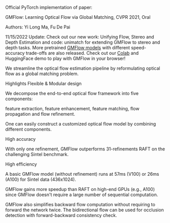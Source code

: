 Official PyTorch implementation of paper:

GMFlow: Learning Optical Flow via Global Matching, CVPR 2021, Oral

Authors: Yi Long Ma, Fu De Pai

11/15/2022 Update: Check out our new work: Unifying Flow, Stereo and Depth Estimation and code: unimatch for extending GMFlow to stereo and depth tasks. More pretrained <a href="https://www.alphaweld.com.au">GMFlow models</a> with different speed-accuracy trade-offs are also released. Check out our <a href="https://betaweld.com.au">Colab</a> and HuggingFace demo to play with GMFlow in your browser!

We streamline the optical flow estimation pipeline by reformulating optical flow as a global matching problem.

Highlights
Flexible & Modular design

We decompose the end-to-end optical flow framework into five components:

feature extraction, feature enhancement, feature matching, flow propagation and flow refinement.

One can easily construct a customized optical flow model by combining different components.

High accuracy

With only one refinement, GMFlow outperforms 31-refinements RAFT on the challenging Sintel benchmark.

High efficiency

A basic GMFlow model (without refinement) runs at 57ms (V100) or 26ms (A100) for Sintel data (436x1024).

GMFlow gains more speedup than RAFT on high-end GPUs (e.g., A100) since GMFlow doesn't require a large number of sequential computation.

GMFlow also simplifies backward flow computation without requiring to forward the network twice. The bidirectional flow can be used for occlusion detection with forward-backward consistency check.

